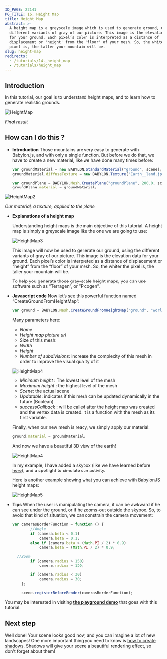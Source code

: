 ```yaml
---
ID_PAGE: 22141
PG_TITLE: 16. Height Map
title: Height_Map
abstract: >-
  A height map is a greyscale image which is used to generate ground, using the
  different variants of gray of our picture. This image is the elevation data
  for your ground. Each pixel’s color is interpreted as a distance of
  displacement or 'height' from the 'floor' of your mesh. So, the whiter the
  pixel is, the taller your mountain will be.
slug: height-map
redirects:
  - /tutorials/14._height_map
  - /tutorials/height_map
---
```


## Introduction

In this tutorial, our goal is to understand height maps, and to learn how to generate realistic grounds.

![HeightMap](/img/how_to/HeightMap/14.png)

_Final result_

## How can I do this ?

* **Introduction**
  Those mountains are very easy to generate with Babylon.js, and with only a single function. But before we do that, we have to create a new material, like we have done many times before:

  ```javascript
  var groundMaterial = new BABYLON.StandardMaterial("ground", scene);
  groundMaterial.diffuseTexture = new BABYLON.Texture("Earth__land.jpg", scene);

  var groundPlane = BABYLON.Mesh.CreatePlane("groundPlane", 200.0, scene);
  groundPlane.material = groundMaterial;
  ```

![HeightMap2](/img/how_to/HeightMap/14-1.png)

_Our material, a texture, applied to the plane_

* **Explanations of a height map**

  Understanding height maps is the main objective of this tutorial. A height map is simply a greyscale image like the one we are going to use:

  ![HeightMap3](/img/how_to/HeightMap/worldHeightMap.jpg)

  This image will now be used to generate our ground, using the different variants of gray of our picture. This image is the elevation data for your ground. Each pixel’s color is interpreted as a distance of displacement or “height” from the “floor” of your mesh. So, the whiter the pixel is, the taller your mountain will be.

  To help you generate those gray-scale height maps, you can use software such as “Terragen”, or ”Picogen”. 

* **Javascript code**
  Now let’s see this powerful function named “CreateGroundFromHeightMap”:
  ```javascript
  var ground = BABYLON.Mesh.CreateGroundFromHeightMap("ground", "worldHeightMap.jpg", 200, 200, 250, 0, 10, scene, false, successCallback);
  ```
  
  Many parameters here:
  * _Name_
  * _Height map picture url_
  * Size of this mesh: 
  * _Width_
  * _Height_
  * _Number of subdivisions_: increase the complexity of this mesh in order to improve the visual quality of it

  ![HeightMap4](/img/how_to/HeightMap/14-2.png)

  * _Minimum height_ : The lowest level of the mesh
  * _Maximum height_ : the highest level of the mesh
  * _Scene_: the actual scene
  * _Updatable_: indicates if this mesh can be updated dynamically in the future (Boolean)
  * _successCallback_ : will be called after the height map was created and the vertex data is created. It is a function with the mesh as its first variable.

  Finally, when our new mesh is ready, we simply apply our material:
  ```javascript
  ground.material = groundMaterial;
  ```

  And now we have a beautiful 3D view of the earth!

  ![HeightMap4](/img/how_to/HeightMap/14-3.png)

  In my example, I have added a skybox (like we have learned before [here](/How_To/Environment)), and a spotlight to simulate sun activity.

  Here is another example showing what you can achieve with BabylonJS height maps:

  ![HeightMap5](/img/how_to/HeightMap/14-4.png)

* **Tips**
  When the user is manipulating the camera, it can be awkward if he can see under the ground, or if he zooms-out outside the skybox. So, to avoid that kind of situation, we can constrain the camera movement:

  ```javascript
  var camerasBorderFunction = function () {
          //Angle
          if (camera.beta < 0.1)
              camera.beta = 0.1;
          else if (camera.beta > (Math.PI / 2) * 0.9)
              camera.beta = (Math.PI / 2) * 0.9;

    //Zoom
          if (camera.radius > 150)
              camera.radius = 150;

          if (camera.radius < 30)
              camera.radius = 30;
      };

      scene.registerBeforeRender(camerasBorderFunction);
  ```

You may be interested in visiting [**the playground demo**]( https://www.babylonjs-playground.com/?14) that goes with this tutorial.

## Next step
Well done! Your scene looks good now, and you can imagine a lot of new landscapes! One more important thing you need to know is [how to create shadows](/babylon-101/babylon-101/shadows). Shadows will give your scene a beautiful rendering effect, so don't forget about them!
